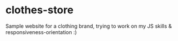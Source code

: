 # clothes-store
Sample website for a clothing brand, trying to work on my JS skills & responsiveness-orientation :)
